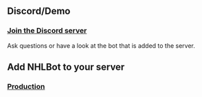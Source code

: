 ## Discord/Demo

### [Join the Discord server](https://discord.gg/VVHe6d3)

Ask questions or have a look at the bot that is added to the server.

## Add NHLBot to your server

### [Production](https://discordapp.com/oauth2/authorize?client_id=257345858515894272&scope=bot&permissions=93200)
